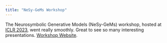 ```yaml
---
title: "NeSy-GeMs Workshop"
---
```


The Neurosymbolic Generative Models (NeSy-GeMs) workshop, hosted at <a href="https://iclr.cc/Conferences/2023">ICLR 2023</a>, went really smoothly. Great to see so many interesting presentations. <a href="https://nesygems.github.io/">Workshop Website</a>.

